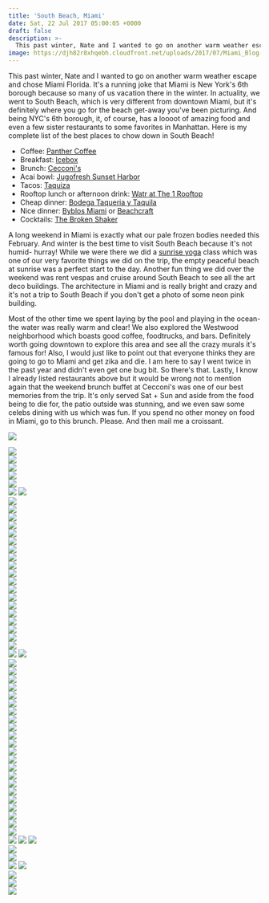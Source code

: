 ```yaml
---
title: 'South Beach, Miami'
date: Sat, 22 Jul 2017 05:00:05 +0000
draft: false
description: >-
  This past winter, Nate and I wanted to go on another warm weather escape and chose Miami Florida. It's a running joke that Miami is New York's 6th borough because so many of us vacation there in the winter.
image: https://djh82r8xhqebh.cloudfront.net/uploads/2017/07/Miami_Blog-18.jpg
---
```


This past winter, Nate and I wanted to go on another warm weather escape and chose Miami Florida. It's a running joke that Miami is New York's 6th borough because so many of us vacation there in the winter. In actuality, we went to South Beach, which is very different from downtown Miami, but it's definitely where you go for the beach get-away you've been picturing. And being NYC's 6th borough, it, of course, has a loooot of amazing food and even a few sister restaurants to some favorites in Manhattan. Here is my complete list of the best places to chow down in South Beach!

- Coffee: [Panther Coffee](https://www.instagram.com/panthercoffee/?hl=en)
- Breakfast: [Icebox](https://www.instagram.com/theiceboxcafe/?hl=en)
- Brunch: [Cecconi's](https://www.instagram.com/cecconismiami/?hl=en)
- Acai bowl: [Jugofresh Sunset Harbor](https://www.instagram.com/jugofresh/?hl=en)
- Tacos: [Taquiza](https://www.instagram.com/taquizamiami/?hl=en)
- Rooftop lunch or afternoon drink: [Watr at The 1 Rooftop](https://www.instagram.com/1hotels/?hl=en)
- Cheap dinner: [Bodega Taqueria y Taquila](https://www.instagram.com/bodegasobe/?hl=en)
- Nice dinner: [Byblos Miami](https://www.instagram.com/byblosmiami/?hl=en) or [Beachcraft](https://www.instagram.com/beachcraftsobe/?hl=en)
- Cocktails: [The Broken Shaker](https://www.instagram.com/freehandhotels/)

A long weekend in Miami is exactly what our pale frozen bodies needed this February. And winter is the best time to visit South Beach because it's not humid- hurray! While we were there we did a [sunrise yoga](http://3rdstreetbeachyoga.com/3rdStreeBeachYoga.com/Home.html) class which was one of our very favorite things we did on the trip, the empty peaceful beach at sunrise was a perfect start to the day. Another fun thing we did over the weekend was rent vespas and cruise around South Beach to see all the art deco buildings. The architecture in Miami and is really bright and crazy and it's not a trip to South Beach if you don't get a photo of some neon pink building.

Most of the other time we spent laying by the pool and playing in the ocean- the water was really warm and clear! We also explored the Westwood neighborhood which boasts good coffee, foodtrucks, and bars. Definitely worth going downtown to explore this area and see all the crazy murals it's famous for! Also, I would just like to point out that everyone thinks they are going to go to Miami and get zika and die. I am here to say I went twice in the past year and didn't even get one bug bit. So there's that. Lastly, I know I already listed restaurants above but it would be wrong not to mention again that the weekend brunch buffet at Cecconi's was one of our best memories from the trip. It's only served Sat + Sun and aside from the food being to die for, the patio outside was stunning, and we even saw some celebs dining with us which was fun. If you spend no other money on food in Miami, go to this brunch. Please. And then mail me a croissant.

![](https://djh82r8xhqebh.cloudfront.net/uploads/2017/07/Miami_Blog-18.jpg) <div class="flex-ns mhn2-ns mb3"> <div class="ph2-ns w-50-ns">![](https://djh82r8xhqebh.cloudfront.net/uploads/2017/07/Miami_Blog-19.jpg)</div> <div class="ph2-ns w-50-ns">![](https://djh82r8xhqebh.cloudfront.net/uploads/2017/07/Miami_Blog-21.jpg)</div> </div> ![](https://djh82r8xhqebh.cloudfront.net/uploads/2017/07/Miami_Blog-23.jpg) <div class="flex-ns mhn2-ns mb3"> <div class="ph2-ns w-50-ns">![](https://djh82r8xhqebh.cloudfront.net/uploads/2017/07/Miami_Blog-22.jpg)</div> <div class="ph2-ns w-50-ns">![](https://djh82r8xhqebh.cloudfront.net/uploads/2017/07/Miami_Blog-24.jpg)</div> </div> ![](https://djh82r8xhqebh.cloudfront.net/uploads/2017/07/Miami_Blog-53.jpg) ![](https://djh82r8xhqebh.cloudfront.net/uploads/2017/07/Miami_Blog-44.jpg) <div class="flex-ns mhn2-ns mb3"> <div class="ph2-ns w-50-ns">![](https://djh82r8xhqebh.cloudfront.net/uploads/2017/07/Miami_Blog-37.jpg)</div> <div class="ph2-ns w-50-ns">![](https://djh82r8xhqebh.cloudfront.net/uploads/2017/07/Miami_Blog-43.jpg)</div> </div> ![](https://djh82r8xhqebh.cloudfront.net/uploads/2017/07/Miami_Blog-40.jpg) <div class="flex-ns mhn2-ns mb3"> <div class="ph2-ns w-50-ns">![](https://djh82r8xhqebh.cloudfront.net/uploads/2017/07/Miami_Blog-38.jpg)</div> <div class="ph2-ns w-50-ns">![](https://djh82r8xhqebh.cloudfront.net/uploads/2017/07/Miami_Blog-41.jpg)</div> </div> ![](https://djh82r8xhqebh.cloudfront.net/uploads/2017/07/Miami_Blog-39.jpg) <div class="flex-ns mhn2-ns mb3"> <div class="ph2-ns w-50-ns">![](https://djh82r8xhqebh.cloudfront.net/uploads/2017/07/Miami_Blog-42.jpg)</div> <div class="ph2-ns w-50-ns">![](https://djh82r8xhqebh.cloudfront.net/uploads/2017/07/Miami_Blog-45.jpg)</div> </div> ![](https://djh82r8xhqebh.cloudfront.net/uploads/2017/07/Miami_Blog-25.jpg) <div class="flex-ns mhn2-ns mb3"> <div class="ph2-ns w-50-ns">![](https://djh82r8xhqebh.cloudfront.net/uploads/2017/07/Miami_Blog-32.jpg)</div> <div class="ph2-ns w-50-ns">![](https://djh82r8xhqebh.cloudfront.net/uploads/2017/07/Miami_Blog-30.jpg)</div> </div> <div class="flex-ns mhn2-ns mb3"> <div class="ph2-ns w-50-ns">![](https://djh82r8xhqebh.cloudfront.net/uploads/2017/07/Miami_Blog-28.jpg)</div> <div class="ph2-ns w-50-ns">![](https://djh82r8xhqebh.cloudfront.net/uploads/2017/07/Miami_Blog-31.jpg)</div> </div> ![](https://djh82r8xhqebh.cloudfront.net/uploads/2017/07/Miami_Blog-27.jpg) <div class="flex-ns mhn2-ns mb3"> <div class="ph2-ns w-50-ns">![](https://djh82r8xhqebh.cloudfront.net/uploads/2017/07/Miami_Blog-36.jpg)</div> <div class="ph2-ns w-50-ns">![](https://djh82r8xhqebh.cloudfront.net/uploads/2017/07/Miami_Blog-33.jpg)</div> </div> ![](https://djh82r8xhqebh.cloudfront.net/uploads/2017/07/Miami_Blog-35.jpg) <div class="flex-ns mhn2-ns mb3"> <div class="ph2-ns w-50-ns">![](https://djh82r8xhqebh.cloudfront.net/uploads/2017/07/Miami_Blog-34.jpg)</div> <div class="ph2-ns w-50-ns">![](https://djh82r8xhqebh.cloudfront.net/uploads/2017/07/Miami_Blog-47.jpg)</div> </div> ![](https://djh82r8xhqebh.cloudfront.net/uploads/2017/07/Miami_Blog-46.jpg) ![](https://djh82r8xhqebh.cloudfront.net/uploads/2017/07/Miami_Blog-48.jpg) <div class="flex-ns mhn2-ns mb3"> <div class="ph2-ns w-50-ns">![](https://djh82r8xhqebh.cloudfront.net/uploads/2017/07/Miami_Blog-49.jpg)</div> <div class="ph2-ns w-50-ns">![](https://djh82r8xhqebh.cloudfront.net/uploads/2017/07/Miami_Blog-50.jpg)</div> </div> ![](https://djh82r8xhqebh.cloudfront.net/uploads/2017/07/Miami_Blog-56.jpg) <div class="flex-ns mhn2-ns mb3"> <div class="ph2-ns w-50-ns">![](https://djh82r8xhqebh.cloudfront.net/uploads/2017/07/Miami_Blog-51.jpg)</div> <div class="ph2-ns w-50-ns">![](https://djh82r8xhqebh.cloudfront.net/uploads/2017/07/Miami_Blog-55.jpg)</div> </div> ![](https://djh82r8xhqebh.cloudfront.net/uploads/2017/07/Miami_Blog-2.jpg) <div class="flex-ns mhn2-ns mb3"> <div class="ph2-ns w-50-ns">![](https://djh82r8xhqebh.cloudfront.net/uploads/2017/07/Miami_Blog-3.jpg)</div> <div class="ph2-ns w-50-ns">![](https://djh82r8xhqebh.cloudfront.net/uploads/2017/07/Miami_Blog-1.jpg)</div> </div> ![](https://djh82r8xhqebh.cloudfront.net/uploads/2017/07/Miami_Blog-6.jpg) <div class="flex-ns mhn2-ns mb3"> <div class="ph2-ns w-50-ns">![](https://djh82r8xhqebh.cloudfront.net/uploads/2017/07/Miami_Blog-4.jpg)</div> <div class="ph2-ns w-50-ns">![](https://djh82r8xhqebh.cloudfront.net/uploads/2017/07/Miami_Blog-5.jpg)</div> </div> <div class="flex-ns mhn2-ns mb3"> <div class="ph2-ns w-50-ns">![](https://djh82r8xhqebh.cloudfront.net/uploads/2017/07/Miami_Blog-7.jpg)</div> <div class="ph2-ns w-50-ns">![](https://djh82r8xhqebh.cloudfront.net/uploads/2017/07/Miami_Blog-8.jpg)</div> </div> ![](https://djh82r8xhqebh.cloudfront.net/uploads/2017/07/Miami_Blog-10.jpg) <div class="flex-ns mhn2-ns mb3"> <div class="ph2-ns w-50-ns">![](https://djh82r8xhqebh.cloudfront.net/uploads/2017/07/Miami_Blog-9.jpg)</div> <div class="ph2-ns w-50-ns">![](https://djh82r8xhqebh.cloudfront.net/uploads/2017/07/Miami_Blog-14.jpg)</div> </div> ![](https://djh82r8xhqebh.cloudfront.net/uploads/2017/07/Miami_Blog-11.jpg) <div class="flex-ns mhn2-ns mb3"> <div class="ph2-ns w-50-ns">![](https://djh82r8xhqebh.cloudfront.net/uploads/2017/07/Miami_Blog-13.jpg)</div> <div class="ph2-ns w-50-ns">![](https://djh82r8xhqebh.cloudfront.net/uploads/2017/07/Miami_Blog-12.jpg)</div> </div> ![](https://djh82r8xhqebh.cloudfront.net/uploads/2017/07/Miami_Blog-17.jpg) <div class="flex-ns mhn2-ns mb3"> <div class="ph2-ns w-50-ns">![](https://djh82r8xhqebh.cloudfront.net/uploads/2017/07/Miami_Blog-16.jpg)</div> <div class="ph2-ns w-50-ns">![](https://djh82r8xhqebh.cloudfront.net/uploads/2017/07/Miami_Blog-15.jpg)</div> </div> ![](https://djh82r8xhqebh.cloudfront.net/uploads/2017/07/Miami_Blog-58.jpg) ![](https://djh82r8xhqebh.cloudfront.net/uploads/2017/07/Miami_Blog-72.jpg) ![](https://djh82r8xhqebh.cloudfront.net/uploads/2017/07/Miami_Blog-64.jpg) <div class="flex-ns mhn2-ns mb3"> <div class="ph2-ns w-50-ns">![](https://djh82r8xhqebh.cloudfront.net/uploads/2017/07/Miami_Blog-66.jpg)</div> <div class="ph2-ns w-50-ns">![](https://djh82r8xhqebh.cloudfront.net/uploads/2017/07/Miami_Blog-74.jpg)</div> </div> ![](https://djh82r8xhqebh.cloudfront.net/uploads/2017/07/Miami_Blog-61.jpg) ![](https://djh82r8xhqebh.cloudfront.net/uploads/2017/07/Miami_Blog-68.jpg) <div class="flex-ns mhn2-ns mb3"> <div class="ph2-ns w-50-ns">![](https://djh82r8xhqebh.cloudfront.net/uploads/2017/07/Miami_Blog-65.jpg)</div> <div class="ph2-ns w-50-ns">![](https://djh82r8xhqebh.cloudfront.net/uploads/2017/07/Miami_Blog-70.jpg)</div> </div> ![](https://djh82r8xhqebh.cloudfront.net/uploads/2017/07/Miami_Blog-62.jpg)